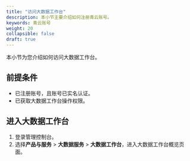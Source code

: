 ```yaml
---
title: "访问大数据工作台"
description: 本小节主要介绍如何注册青云账号。 
keywords: 青云账号
weight: 20
collapsible: false
draft: true
---
```


本小节为您介绍如何访问大数据工作台。

## 前提条件

- 已注册账号，且账号已实名认证。
- 已获取大数据工作台操作权限。

## 进入大数据工作台

1. 登录管理控制台。
2. 选择**产品与服务** > **大数据服务** > **大数据工作台**，进入大数据工作台概览页面。

